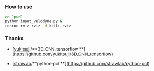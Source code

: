 ### How to use

```sh
cd `pwd`
python input_velodyne.py &
rosrun rviz rviz -d kitti.rviz
```



### Thanks

+ [[yukitsuji](https://github.com/yukitsuji)/**3D_CNN_tensorflow **](https://github.com/yukitsuji/3D_CNN_tensorflow)


+ [[strawlab](https://github.com/strawlab)/**python-pcl **](https://github.com/strawlab/python-pcl)

